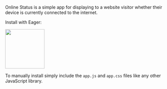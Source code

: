 Online Status is a simple app for displaying to a website visitor whether their device is currently connected to the internet.

Install with Eager:

<a href="https://eager.io/app/online-status/install?source=button">
  <img src="https://install.eager.io/install-button.png" border="0" width="126">
</a>

To manually install simply include the `app.js` and `app.css` files like any other JavaScript library.

